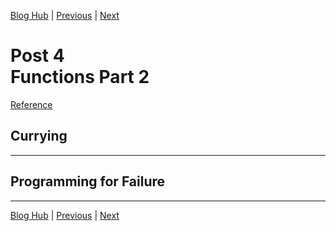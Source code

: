 [Blog Hub](../index) | [Previous](post4) | [Next](post6)

# Post 4<br>Functions Part 2

[Reference](http://learnyouahaskell.com/higher-order-functions#lambdas)

## Currying

---

## Programming for Failure

---


[Blog Hub](../index) | [Previous](post4) | [Next](post6)
